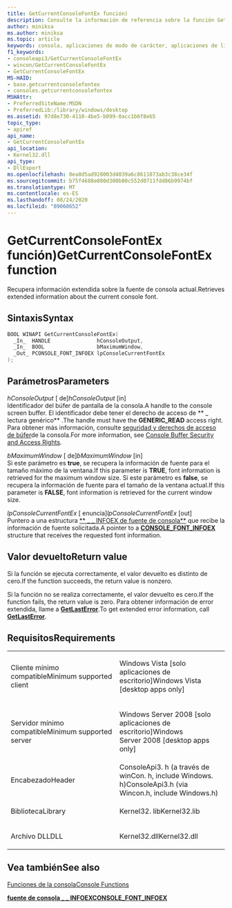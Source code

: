 ```yaml
---
title: GetCurrentConsoleFontEx función)
description: Consulte la información de referencia sobre la función GetCurrentConsoleFontEx, que recupera información extendida sobre la fuente de consola usada actualmente.
author: miniksa
ms.author: miniksa
ms.topic: article
keywords: consola, aplicaciones de modo de carácter, aplicaciones de línea de comandos, aplicaciones de terminal, API de consola
f1_keywords:
- consoleapi3/GetCurrentConsoleFontEx
- wincon/GetCurrentConsoleFontEx
- GetCurrentConsoleFontEx
MS-HAID:
- base.getcurrentconsolefontex
- consoles.getcurrentconsolefontex
MSHAttr:
- PreferredSiteName:MSDN
- PreferredLib:/library/windows/desktop
ms.assetid: 97d8e730-4110-4be5-b099-0acc1b6f8eb5
topic_type:
- apiref
api_name:
- GetCurrentConsoleFontEx
api_location:
- Kernel32.dll
api_type:
- DllExport
ms.openlocfilehash: 0ea8d5ad928003d4039a6c8611073ab3c38ce34f
ms.sourcegitcommit: b75f4688e080d300b80c552d0711fdd86b9974bf
ms.translationtype: MT
ms.contentlocale: es-ES
ms.lasthandoff: 08/24/2020
ms.locfileid: "89060652"
---
```

# <a name="getcurrentconsolefontex-function"></a><span data-ttu-id="c2a11-104">GetCurrentConsoleFontEx función)</span><span class="sxs-lookup"><span data-stu-id="c2a11-104">GetCurrentConsoleFontEx function</span></span>


<span data-ttu-id="c2a11-105">Recupera información extendida sobre la fuente de consola actual.</span><span class="sxs-lookup"><span data-stu-id="c2a11-105">Retrieves extended information about the current console font.</span></span>

<a name="syntax"></a><span data-ttu-id="c2a11-106">Sintaxis</span><span class="sxs-lookup"><span data-stu-id="c2a11-106">Syntax</span></span>
------

```C
BOOL WINAPI GetCurrentConsoleFontEx(
  _In_  HANDLE               hConsoleOutput,
  _In_  BOOL                 bMaximumWindow,
  _Out_ PCONSOLE_FONT_INFOEX lpConsoleCurrentFontEx
);
```

<a name="parameters"></a><span data-ttu-id="c2a11-107">Parámetros</span><span class="sxs-lookup"><span data-stu-id="c2a11-107">Parameters</span></span>
----------

<span data-ttu-id="c2a11-108">*hConsoleOutput* \[ de\]</span><span class="sxs-lookup"><span data-stu-id="c2a11-108">*hConsoleOutput* \[in\]</span></span>  
<span data-ttu-id="c2a11-109">Identificador del búfer de pantalla de la consola.</span><span class="sxs-lookup"><span data-stu-id="c2a11-109">A handle to the console screen buffer.</span></span> <span data-ttu-id="c2a11-110">El identificador debe tener el derecho de acceso de \*\* \_ lectura genérico\*\* .</span><span class="sxs-lookup"><span data-stu-id="c2a11-110">The handle must have the **GENERIC\_READ** access right.</span></span> <span data-ttu-id="c2a11-111">Para obtener más información, consulte [seguridad y derechos de acceso de búfer](console-buffer-security-and-access-rights.md)de la consola.</span><span class="sxs-lookup"><span data-stu-id="c2a11-111">For more information, see [Console Buffer Security and Access Rights](console-buffer-security-and-access-rights.md).</span></span>

<span data-ttu-id="c2a11-112">*bMaximumWindow* \[ de\]</span><span class="sxs-lookup"><span data-stu-id="c2a11-112">*bMaximumWindow* \[in\]</span></span>  
<span data-ttu-id="c2a11-113">Si este parámetro es **true**, se recupera la información de fuente para el tamaño máximo de la ventana.</span><span class="sxs-lookup"><span data-stu-id="c2a11-113">If this parameter is **TRUE**, font information is retrieved for the maximum window size.</span></span> <span data-ttu-id="c2a11-114">Si este parámetro es **false**, se recupera la información de fuente para el tamaño de la ventana actual.</span><span class="sxs-lookup"><span data-stu-id="c2a11-114">If this parameter is **FALSE**, font information is retrieved for the current window size.</span></span>

<span data-ttu-id="c2a11-115">*lpConsoleCurrentFontEx* \[ enuncia\]</span><span class="sxs-lookup"><span data-stu-id="c2a11-115">*lpConsoleCurrentFontEx* \[out\]</span></span>  
<span data-ttu-id="c2a11-116">Puntero a una estructura [\*\* \_ \_ INFOEX de fuente de consola\*\*](console-font-infoex.md) que recibe la información de fuente solicitada.</span><span class="sxs-lookup"><span data-stu-id="c2a11-116">A pointer to a [**CONSOLE\_FONT\_INFOEX**](console-font-infoex.md) structure that receives the requested font information.</span></span>

<a name="return-value"></a><span data-ttu-id="c2a11-117">Valor devuelto</span><span class="sxs-lookup"><span data-stu-id="c2a11-117">Return value</span></span>
------------

<span data-ttu-id="c2a11-118">Si la función se ejecuta correctamente, el valor devuelto es distinto de cero.</span><span class="sxs-lookup"><span data-stu-id="c2a11-118">If the function succeeds, the return value is nonzero.</span></span>

<span data-ttu-id="c2a11-119">Si la función no se realiza correctamente, el valor devuelto es cero.</span><span class="sxs-lookup"><span data-stu-id="c2a11-119">If the function fails, the return value is zero.</span></span> <span data-ttu-id="c2a11-120">Para obtener información de error extendida, llame a [**GetLastError**](https://msdn.microsoft.com/library/windows/desktop/ms679360).</span><span class="sxs-lookup"><span data-stu-id="c2a11-120">To get extended error information, call [**GetLastError**](https://msdn.microsoft.com/library/windows/desktop/ms679360).</span></span>

<a name="requirements"></a><span data-ttu-id="c2a11-121">Requisitos</span><span class="sxs-lookup"><span data-stu-id="c2a11-121">Requirements</span></span>
------------

<table>
<colgroup>
<col width="50%" />
<col width="50%" />
</colgroup>
<tbody>
<tr class="odd">
<td><p><span data-ttu-id="c2a11-122">Cliente mínimo compatible</span><span class="sxs-lookup"><span data-stu-id="c2a11-122">Minimum supported client</span></span></p></td>
<td><p><span data-ttu-id="c2a11-123">Windows Vista [solo aplicaciones de escritorio]</span><span class="sxs-lookup"><span data-stu-id="c2a11-123">Windows Vista [desktop apps only]</span></span></p></td>
</tr>
<tr class="even">
<td><p><span data-ttu-id="c2a11-124">Servidor mínimo compatible</span><span class="sxs-lookup"><span data-stu-id="c2a11-124">Minimum supported server</span></span></p></td>
<td><p><span data-ttu-id="c2a11-125">Windows Server 2008 [solo aplicaciones de escritorio]</span><span class="sxs-lookup"><span data-stu-id="c2a11-125">Windows Server 2008 [desktop apps only]</span></span></p></td>
</tr>
<tr class="odd">
<td><p><span data-ttu-id="c2a11-126">Encabezado</span><span class="sxs-lookup"><span data-stu-id="c2a11-126">Header</span></span></p></td>
<td><span data-ttu-id="c2a11-127">ConsoleApi3. h (a través de winCon. h, include Windows. h)</span><span class="sxs-lookup"><span data-stu-id="c2a11-127">ConsoleApi3.h (via Wincon.h, include Windows.h)</span></span></td>
</tr>
<tr class="even">
<td><p><span data-ttu-id="c2a11-128">Biblioteca</span><span class="sxs-lookup"><span data-stu-id="c2a11-128">Library</span></span></p></td>
<td><span data-ttu-id="c2a11-129">Kernel32. lib</span><span class="sxs-lookup"><span data-stu-id="c2a11-129">Kernel32.lib</span></span></td>
</tr>
<tr class="odd">
<td><p><span data-ttu-id="c2a11-130">Archivo DLL</span><span class="sxs-lookup"><span data-stu-id="c2a11-130">DLL</span></span></p></td>
<td><span data-ttu-id="c2a11-131">Kernel32.dll</span><span class="sxs-lookup"><span data-stu-id="c2a11-131">Kernel32.dll</span></span></td>
</tr>
<tr class="even">
</tr>
<tr class="odd">
</tr>
<tr class="even">
</tr>
</tbody>
</table>

## <a name="span-idsee_alsospansee-also"></a><span data-ttu-id="c2a11-132"><span id="see_also"></span>Vea también</span><span class="sxs-lookup"><span data-stu-id="c2a11-132"><span id="see_also"></span>See also</span></span>


[<span data-ttu-id="c2a11-133">Funciones de la consola</span><span class="sxs-lookup"><span data-stu-id="c2a11-133">Console Functions</span></span>](console-functions.md)

[<span data-ttu-id="c2a11-134">**fuente de consola \_ \_ INFOEX**</span><span class="sxs-lookup"><span data-stu-id="c2a11-134">**CONSOLE\_FONT\_INFOEX**</span></span>](console-font-infoex.md)

 

 




